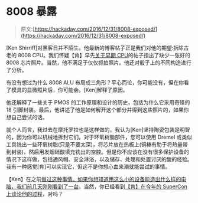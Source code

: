 # 8008 暴露

> 原文:[https://hackaday.com/2016/12/31/8008-exposed/](https://hackaday.com/2016/12/31/8008-exposed/)

[Ken Shirriff]对黑客日并不陌生。他最新的博客帖子正是我们对他的期望:拆除古老的 8008 CPU。我们怀疑【肯】早先[关于早期 CPU](http://hackaday.com/2016/09/15/the-surprising-story-of-the-first-microprocessors/)的帖子指出了缺少一张好的 8008 芯片照片。当然，他不满足于仅仅抓拍照片。他还对骰子上的不同构造进行了分析。

有没有想过为什么 8008 ALU 布局成三角形？平心而论，你可能没有，但在你看了模具的显微照片后，你可能会。[Ken]解释了原因。

他还解释了一些关于 PMOS 的工作原理和设计的历史，包括为什么它采用奇怪的 18 引脚封装。最后，他讲述了他是如何解开这个部分并得到这些照片的，如果你想自己尝试的话。

就个人而言，我过去在摩托罗拉也是这样做的，我认为[Ken]坚持陶瓷包装是明智的，因为你可以机械地拆封它们。对于环氧树脂部件，您可以使用 Dremel 或类似工具铣出一些环氧树脂(只是不要太深)，将芯片放在热板上(铜棒有助于将热量带到封装)，然后用发烟硝酸填充铣出的空腔。但是你不应该在没有很多保护设备的情况下这样做，包括通风帽、安全淋浴，以及储存、处理和处置讨厌的酸的经验。我有一种感觉[肯]可以实现它，但这不是你想心血来潮就能尝试的事情。

【Ken】在之前[做过这种事情。如果你想知道用这么小的设备能造出什么样的电脑，我们前几天刚刚](http://hackaday.com/2016/06/30/die-photos-of-a-runners-rfid-chip/)[看到了一台](http://hackaday.com/2016/12/24/mark-8-2016-style/)。当然，你已经看到[【肯】在今年的 SuperCon 上谈论他的过程](http://hackaday.com/2016/12/27/ken-shirriff-takes-us-inside-the-ic-for-fun/)，对吗？